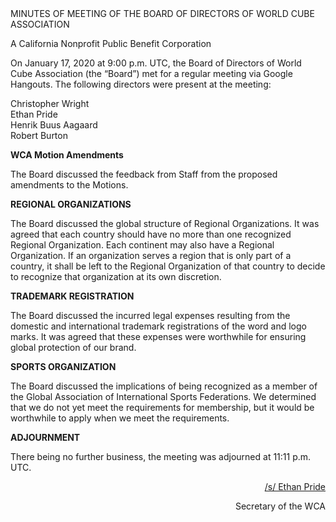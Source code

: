 <div class="text-center">
MINUTES OF MEETING OF THE BOARD OF DIRECTORS OF WORLD CUBE ASSOCIATION

A California Nonprofit Public Benefit Corporation
</div>

On January 17, 2020 at 9:00 p.m. UTC, the Board of Directors of World Cube Association (the “Board”) met for a regular meeting via Google Hangouts. The following directors were present at the meeting:

<div class="text-center">
Christopher Wright <br>
Ethan Pride <br>
Henrik Buus Aagaard <br>
Robert Burton <br>
</div>

<b class="text-center">WCA Motion Amendments</b>

The Board discussed the feedback from Staff from the proposed amendments to the Motions.

<b class="text-center">REGIONAL ORGANIZATIONS</b>

The Board discussed the global structure of Regional Organizations. It was agreed that each country should have no more than one recognized Regional Organization. Each continent may also have a Regional Organization. If an organization serves a region that is only part of a country, it shall be left to the Regional Organization of that country to decide to recognize that organization at its own discretion.

<b class="text-center">TRADEMARK REGISTRATION</b>

The Board discussed the incurred legal expenses resulting from the domestic and international trademark registrations of the word and logo marks. It was agreed that these expenses were worthwhile for ensuring global protection of our brand.

<b class="text-center">SPORTS ORGANIZATION</b>

The Board discussed the implications of being recognized as a member of the Global Association of International Sports Federations. We determined that we do not yet meet the requirements for membership, but it would be worthwhile to apply when we meet the requirements.

<b class="text-center">ADJOURNMENT</b>

There being no further business, the meeting was adjourned at 11:11 p.m. UTC.

<div style="text-align: right;">
<span style="text-decoration: underline;">/s/ Ethan Pride</span>

Secretary of the WCA
</div>

